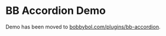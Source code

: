 # BB Accordion Demo

Demo has been moved to [bobbybol.com/plugins/bb-accordion](http://bobbybol.com/plugins/bb-accordion/).